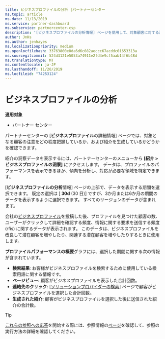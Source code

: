 ```yaml
---
title: ビジネスプロファイルの分析 |パートナーセンター
ms.topic: article
ms.date: 11/13/2019
ms.service: partner-dashboard
ms.subservice: partnercenter-csp
description: '[ビジネスプロファイルの分析情報] ページを使用して、対象顧客に対する注意をどの程度把握し、紹介を生成するかを確認します。'
author: JnHs
ms.author: jenhayes
ms.localizationpriority: medium
ms.openlocfilehash: 33763800e8da6d6c082aeccc67acddc01653313a
ms.sourcegitcommit: 524d3121e5053a74911e2fd4e9cf5aab14f6b48d
ms.translationtype: MT
ms.contentlocale: ja-JP
ms.lasthandoff: 11/20/2019
ms.locfileid: "74253124"
---
```

# <a name="analyze-your-business-profile"></a>ビジネスプロファイルの分析
<!-- 
https://go.microsoft.com/fwlink/?linkid=849120
-->

**適用対象**

- パートナー センター

パートナーセンターの [**ビジネスプロファイル**の詳細情報] ページでは、対象となる顧客の注意をどの程度把握しているか、および紹介を生成しているかどうかを確認できます。

紹介の洞察データを表示するには、パートナーセンターのメニューから **[紹介 > ビジネスプロファイルの洞察]** にアクセスします。 データは、プロファイルのパフォーマンスを表示できるほか、傾向を分析し、対応が必要な領域を特定できます。

[**ビジネスプロファイルの分析**情報] ページの上部で、データを表示する期間を選択できます。 既定の選択は [ **30d** (30 日)] ですが、3か月または6か月の期間のデータを表示するように選択できます。 すべてのリージョンのデータが含まれます。

会社の[ビジネスプロファイル](create-a-marketing-profile.md)を投稿した後、プロファイルを見つけた顧客の数、ユーザーがクリックして詳細を確認する頻度、情報に関する要求を送信する頻度 (rfis) に関するデータが表示されます。 このデータは、ビジネスプロファイルを改良して潜在顧客を増やしたり、関連する潜在顧客を増やしたりするときに使用します。

**プロファイルパフォーマンスの概要**グラフには、選択した期間に関する次の情報が含まれています。

- **検索結果**: お客様がビジネスプロファイルを検索するために使用している検索用語に関する情報です。
- **ページビュー**: 顧客がビジネスプロファイルを表示した合計回数。
- **連絡先のクリック**: [[ソリューションプロバイダーの検索](https://www.microsoft.com/solution-providers/home)] ページで顧客がビジネスプロファイルを選択した合計回数。
- **生成された紹介**: 顧客がビジネスプロファイルを選択した後に送信された紹介の合計数。

> [!TIP]
> [これらの参照への応答](responding-to-referrals.md)を開始する際には、参照情報の[ページ](referral-insights.md)を確認して、参照の実行方法の詳細を確認してください。
